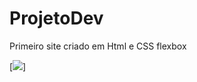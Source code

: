 # ProjetoDev

Primeiro site criado em Html e CSS flexbox

[<img src="https://uploaddeimagens.com.br/images/003/953/202/full/Site.png?1658523808">]
